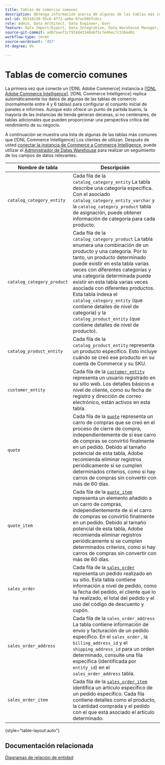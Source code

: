 ```yaml
---
title: Tablas de comercio comunes
description: Obtenga información acerca de algunas de las tablas más comunes que [!DNL Commerce Intelligence] Los clientes de utilizan.
exl-id: 8b316130-55c6-4771-ae6e-97ac605fc6cc
role: Admin, Data Architect, Data Engineer, User
feature: Data Import/Export, Data Integration, Data Warehouse Manager, Commerce Tables
source-git-commit: adb7aaef1cf914d43348abf5c7e4bec7c51bed0c
workflow-type: tm+mt
source-wordcount: '457'
ht-degree: 0%

---
```


# Tablas de comercio comunes

La primera vez que conecte un [!DNL Adobe Commerce] instancia a [[!DNL Adobe Commerce Intelligence]](../importing-data/integrations/magento.md), [!DNL Commerce Intelligence] replica automáticamente los datos de algunas de las tablas de comercio (normalmente entre 4 y 6 tablas) para configurar el conjunto inicial de paneles e informes. Aunque esto ofrece un punto de partida bueno, la mayoría de las instancias de tienda generan decenas, si no centenares, de tablas adicionales que pueden proporcionar una perspectiva crítica del rendimiento de su negocio.

A continuación se muestra una lista de algunas de las tablas más comunes que [!DNL Commerce Intelligence] Los clientes de utilizan. Después de usted [conectar la instancia de Commerce a Commerce Intelligence](../../data-analyst/importing-data/integrations/magento.md), puede utilizar el [Administrador de Datas Warehouse](../../data-analyst/data-warehouse-mgr/tour-dwm.md) para realizar un seguimiento de los campos de datos relevantes.

| Nombre de tabla | Descripción |
|---|---|
| `catalog_category_entity` | Cada fila de la `catalog_category_entity` La tabla describe una categoría específica. Con el asociado `catalog_category_entity_varchar` y la `catalog_category_product` tabla de asignación, puede obtener información de categoría para cada producto. |
| `catalog_category_product` | Cada fila de la `catalog_category_product` La tabla enumera una combinación de un producto y una categoría. Por lo tanto, un producto determinado puede existir en esta tabla varias veces con diferentes categorías y una categoría determinada puede existir en esta tabla varias veces asociada con diferentes productos. Esta tabla indexa el `catalog_category_entity` (que contiene detalles de nivel de categoría) y la `catalog_product_entity` (que contiene detalles de nivel de producto). |
| `catalog_product_entity` | Cada fila de la `catalog_product_entity` representa un producto específico. Esto incluye cuándo se creó ese producto en su cuenta de Commerce y su SKU. |
| `customer_entity` | Cada fila de la [`customer_entity`](../data-warehouse-mgr/cust-ent-table.md) representa un usuario registrado en su sitio web. Los detalles básicos a nivel de cliente, como su fecha de registro y dirección de correo electrónico, están activos en esta tabla. |
| `quote` | Cada fila de la [`quote`](../data-warehouse-mgr/sales-flat-quote-table.md) representa un carro de compras que se creó en el proceso de cierre de compra, independientemente de si ese carro de compras se convirtió finalmente en un pedido. Debido al tamaño potencial de esta tabla, Adobe recomienda eliminar registros periódicamente si se cumplen determinados criterios, como si hay carros de compras sin convertir con más de 60 días. |
| `quote_item` | Cada fila de la [`quote_item`](../data-warehouse-mgr/sales-flat-quote-item-table.md) representa un elemento añadido a un carro de compras, independientemente de si el carro de compras se convirtió finalmente en un pedido. Debido al tamaño potencial de esta tabla, Adobe recomienda eliminar registros periódicamente si se cumplen determinados criterios, como si hay carros de compras sin convertir con más de 60 días. |
| `sales_order` | Cada fila de la [`sales_order`](../data-warehouse-mgr/sales-flat-order-table.md) representa un pedido realizado en su sitio. Esta tabla contiene información a nivel de pedido, como la fecha del pedido, el cliente que lo ha realizado, el total del pedido y el uso del código de descuento y cupón. |
| `sales_order_address` | Cada fila de la `sales_order_address` La tabla contiene información de envío y facturación de un pedido específico. En el `sales_order` , la `billing_address_id` y el `shipping_address_id` para un orden determinado, consulte una fila específica (identificada por `entity_id`) en el `sales_order_address` tabla. |
| `sales_order_item` | Cada fila de la [`sales_order_item`](../data-warehouse-mgr/sales-flat-quote-item-table.md) identifica un artículo específico de un pedido específico. Cada fila contiene detalles como el producto, la cantidad comprada y el pedido con el que está asociado el artículo determinado. |

{style="table-layout:auto"}

## Documentación relacionada

[Diagramas de relación de entidad](../data-warehouse-mgr/entity-rel-diag.md)
